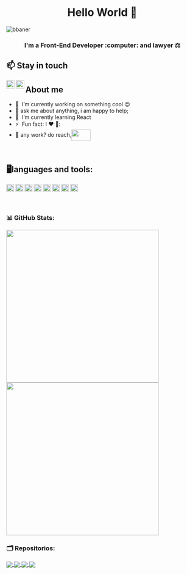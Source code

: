 <h1 align="center"> Hello World 👋</h1>

![bbaner](https://user-images.githubusercontent.com/108832268/201389596-cbd045a4-d72f-41ed-8657-16b68702db7b.jpeg)





<!--
**BeliFr/BeliFR** is a ✨ _special_ ✨ repository because its `README.md` (this file) appears on your GitHub profile.

Here are some ideas to get you started:

- 🔭 I’m currently working on ...
- 🌱 I’m currently learning ...
- 👯 I’m looking to collaborate on ...
- 🤔 I’m looking for help with ...
- 💬 Ask me about ...
- 📫 How to reach me: ...
- 😄 Pronouns: ...
- ⚡ Fun fact: ...
-->
  
<h3 align="center">  I'm a Front-End Developer :computer: and lawyer ⚖️</h3>


## 📫 Stay in touch

<a href="https://twitter.com/ValkiriadHierro">
  <img align="left" alt="ValkiriadHierro | Twitter" width="22px" src="https://raw.githubusercontent.com/peterthehan/peterthehan/master/assets/twitter.svg" />
</a>
<a href="https://www.linkedin.com/in/berenicefriasr/">
  <img align="left" alt="Bere´s LinkedIN" width="22px" src="https://raw.githubusercontent.com/peterthehan/peterthehan/master/assets/linkedin.svg" />
</a>

##


## **About me**

-  🔭 &nbsp;I’m currently working on something cool :wink:
- 💬 ask me about anything, i am happy to help;
- 🌱 &nbsp;I’m currently learning React
-  ⚡ &nbsp;Fun fact: I :heart: 🏈:
-  💼 any  work? do reach,<a href="mailto:fbfriasr@gmail.com"><img align="center" src="https://1000logos.net/wp-content/uploads/2021/05/Gmail-logo.png" height="30" width="50" /></a>
 
 <br>
 
 
 ## **:desktop_computer:languages and tools:**  

<code><img height="20" src="https://img.shields.io/badge/javascript-%23323330.svg?style=for-the-badge&logo=javascript&logoColor=%23F7DF1E"></code>
<code><img height="20" src="https://img.shields.io/badge/html5-%23E34F26.svg?style=for-the-badge&logo=html5&logoColor=white"></code>
<code><img height="20" src="https://img.shields.io/badge/css3-%231572B6.svg?style=for-the-badge&logo=css3&logoColor=white"></code>
<code><img height="20" src="https://img.shields.io/badge/github-%23121011.svg?style=for-the-badge&logo=github&logoColor=white"></code>
<code><img height="20" src="https://img.shields.io/badge/figma-%23F24E1E.svg?style=for-the-badge&logo=figma&logoColor=white"></code>
<code><img height="20" src="https://img.shields.io/badge/Canva-%2300C4CC.svg?style=for-the-badge&logo=Canva&logoColor=white"></code>
<code><img height="20" src="https://img.shields.io/badge/firebase-%23039BE5.svg?style=for-the-badge&logo=firebase"></code>
<code><img height="20" src="https://img.shields.io/badge/git-%23F05033.svg?style=for-the-badge&logo=git&logoColor=white"></code>


<br>



### 📊 GitHub Stats:
<a href="https://github-readme-stats.vercel.app/api?username=BeliFr&theme=aura&hide_border=false&include_all_commits=true&count_private=true">
  <img align="center" src="https://github-readme-stats.vercel.app/api?username=BeliFr&theme=omni&hide_border=false&include_all_commits=true&count_private=true" width="400"/>
<a href="https://github-readme-stats.vercel.app/api/top-langs/?username=BeliFr&theme=aura&hide_border=false&include_all_commits=true&count_private=true&layout=compact">
  <img align="center" src="https://github-readme-stats.vercel.app/api/top-langs/?username=BeliFr&theme=omni&hide_border=false&include_all_commits=true&count_private=true&layout=compact" width= "400"/>
</a>
  


### 🗂️ Repositorios:

<a href="https://github.com/BeliFr/CDMX013-md-links">
  <img align="center" src="https://github-readme-stats.vercel.app/api/pin/?username=BeliFr&repo=CDMX013-md-links&theme=omni" />
</a>
<a href="https://github.com/BeliFr/CDMX013-social-network">
  <img align="center" src="https://github-readme-stats.vercel.app/api/pin/?username=BeliFr&repo=CDMX013-social-network&theme=omni" />
</a>
<a href="https://github.com/BeliFr/CDMX013-data-lovers-frias-jimenez">
  <img align="center" src="https://github-readme-stats.vercel.app/api/pin/?username=BeliFr&repo=CDMX013-data-lovers-frias-jimenez&theme=omni" />
</a>
<a href="https://github.com/BeliFr/CDMX013-cipher">
  <img align="center" src="https://github-readme-stats.vercel.app/api/pin/?username=BeliFr&repo=CDMX013-cipher&theme=omni" />
</a>
